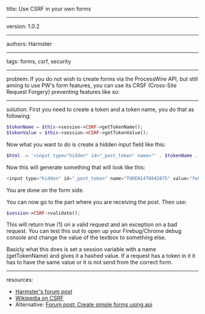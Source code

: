 title: Use CSRF in your own forms

----

version: 1.0.2

----

authors: Harmster

----

tags: forms, csrf, security

----

problem: 
If you do not wish to create forms via the ProcessWire API, but still aiming to use PW's form features, you can use its CRSF (Cross-Site Request Forgery) preventing features like so:

----

solution: 
First you need to create a token and a token name, you do that as following:

```PHP
$tokenName = $this->session->CSRF->getTokenName();
$tokenValue = $this->session->CSRF->getTokenValue();
```

Now what you want to do is create a hidden input field like this:

```PHP
$html .= '<input type="hidden" id="_post_token" name="' . $tokenName . '" value="' . $tokenValue . '"/>';
```

Now this will generate something that will look like this:

```PHP
<input type="hidden" id="_post_token" name="TOKEN1470842875" value="fe8ce9c1b9e6b9e361830df3525c49317a35332fbf626aa8793777a3b705824a">
```

You are done on the form side.
 
You can now go to the part where you are receiving the post. Then use:

```PHP
$session->CSRF->validate();
```

This will return true (1) on a valid request and an exception on a bad request. You can test this out to open up your Firebug/Chrome debug console and change the value of the textbox to something else.

Basicly what this does is set a session variable with a name (getTokenName) and gives it a hashed value. If a request has a token in it it has to have the same value or it is not send from the correct form.

----

resources:
* [Harmster's forum post](https://processwire.com/talk/topic/3779-use-csrf-in-your-own-forms/)
* [Wikipedia on CSRF](https://en.wikipedia.org/wiki/Cross-site_request_forgery)
* Alternative: [Forum post: Create simple forms using api](https://processwire.com/talk/topic/2089-create-simple-forms-using-api/)
